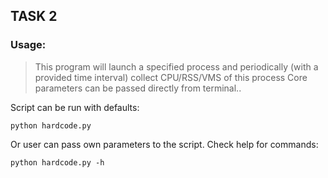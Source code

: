 ## TASK 2

### Usage:
> This program will launch a specified process and periodically
> (with a provided time interval) collect CPU/RSS/VMS of this process
> Core parameters can be passed directly from terminal..

Script can be run with defaults:
```
python hardcode.py
```
Or user can pass own parameters to the script.
Check help for commands:
```
python hardcode.py -h
```
